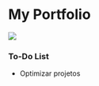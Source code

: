 # My Portfolio 
![](https://img.wattpad.com/1b448bdb08b5da1fc58b867c4bc949e39da7206e/68747470733a2f2f73332e616d617a6f6e6177732e636f6d2f776174747061642d6d656469612d736572766963652f53746f7279496d6167652f79556b305f6239474b4c2d3645773d3d2d3233343233303334362e3134623633313466646334326138333337363439323135323638382e676966)
### To-Do List
- Optimizar projetos
